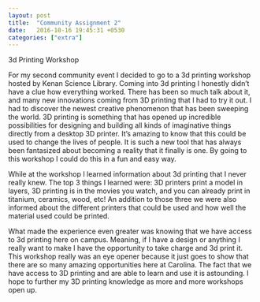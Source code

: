 ```yaml
---
layout: post
title:  "Community Assignment 2"
date:   2016-10-16 19:45:31 +0530
categories: ["extra"]
---
```


3d Printing Workshop

For my second community event I decided to go to a 3d printing workshop hosted by Kenan Science Library. Coming into 3d printing I honestly didn’t have a clue how everything worked. There has been so much talk about it, and many new innovations coming from 3D printing that I had to try it out. I had to discover the newest creative phenomenon that has been sweeping the world.  3D printing is something that has opened up incredible possibilities for designing and building all kinds of imaginative things directly from a desktop 3D printer. It’s amazing to know that this could be used to change the lives of people. It is such a new tool that has always been fantasized about becoming a reality that it finally is one. By going to this workshop I could do this in a fun and easy way.


While at the workshop I learned information about 3d printing that I never really knew. The top 3 things I learned were: 3D printers print a model in layers, 3D printing is in the movies you watch, and you can already print in titanium, ceramics, wood, etc! An addition to those three we were also informed about the different printers that could be used and how well the material used could be printed. 


What made the experience even greater was knowing that we have access to 3d printing here on campus. Meaning, if I have a design or anything I really want to make I have the opportunity to take charge and 3d print it. This workshop really was an eye opener because it just goes to show that there are so many amazing opportunities here at Carolina. The fact that we have access to 3D printing and are able to learn and use it is astounding. I hope to further my 3D printing knowledge as more and more workshops open up. 
